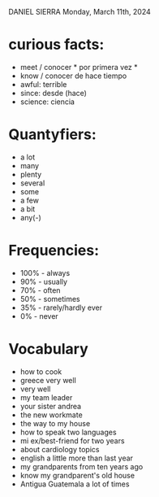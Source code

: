 DANIEL SIERRA
Monday, March 11th, 2024

# curious facts:
- meet / conocer * por primera vez *
- know /  conocer de hace tiempo
- awful: terrible
- since: desde (hace)
- science: ciencia

# Quantyfiers:
- a lot
- many
- plenty
- several
- some
- a few
- a bit
- any(-)

# Frequencies:
- 100% - always
- 90% - usually
- 70% - often
- 50% - sometimes
- 35% - rarely/hardly ever
- 0% - never

# Vocabulary
- how to cook
- greece very well
- very well
- my team leader
- your sister andrea
- the new workmate
- the way to my house
- how to speak two languages
- mi ex/best-friend for two years
- about cardiology topics
- english a little more than last year
- my grandparents from ten years ago
- know my grandparent's old house
- Antigua Guatemala a lot of times
